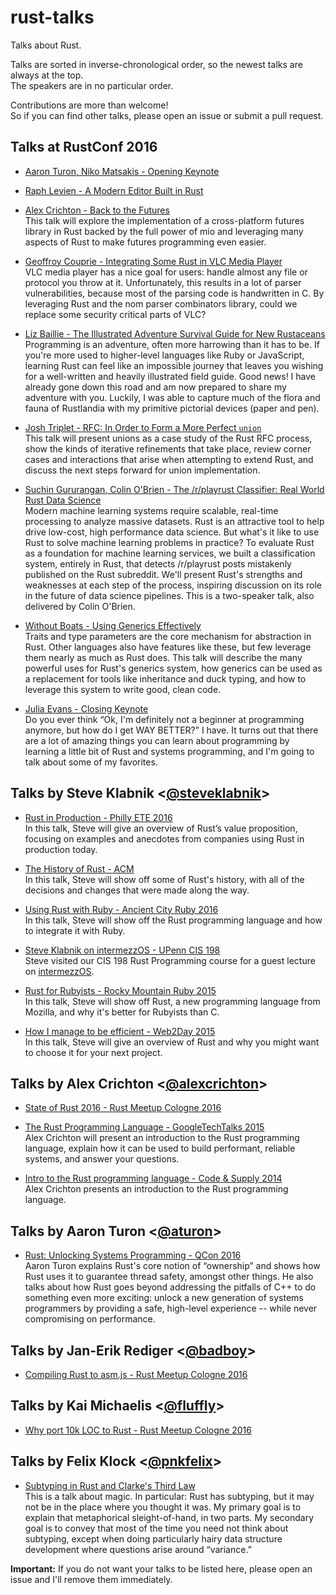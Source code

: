 # rust-talks
Talks about Rust.

Talks are sorted in inverse-chronological order, so the newest talks are always at the top.   
The speakers are in no particular order.

Contributions are more than welcome!    
So if you can find other talks, please open an issue or submit a pull request.

## Talks at RustConf 2016
- [Aaron Turon, Niko Matsakis - Opening Keynote][rustconf16_7]

- [Raph Levien - A Modern Editor Built in Rust][rustconf16_8]

- [Alex Crichton - Back to the Futures][rustconf16_0]   
This talk will explore the implementation of a cross-platform futures library in Rust backed by the full power of mio and leveraging many aspects of Rust to make futures programming even easier.

- [Geoffroy Couprie - Integrating Some Rust in VLC Media Player][rustconf16_1]   
VLC media player has a nice goal for users: handle almost any file or protocol you throw at it. Unfortunately, this results in a lot of parser vulnerabilities, because most of the parsing code is handwritten in C. By leveraging Rust and the nom parser combinators library, could we replace some security critical parts of VLC?

- [Liz Baillie - The Illustrated Adventure Survival Guide for New Rustaceans][rustconf16_2]   
Programming is an adventure, often more harrowing than it has to be. If you're more used to higher-level languages like Ruby or JavaScript, learning Rust can feel like an impossible journey that leaves you wishing for a well-written and heavily illustrated field guide. Good news! I have already gone down this road and am now prepared to share my adventure with you. Luckily, I was able to capture much of the flora and fauna of Rustlandia with my primitive pictorial devices (paper and pen).

- [Josh Triplet - RFC: In Order to Form a More Perfect `union`][rustconf16_4]   
This talk will present unions as a case study of the Rust RFC process, show the kinds of iterative refinements that take place, review corner cases and interactions that arise when attempting to extend Rust, and discuss the next steps forward for union implementation.

- [Suchin Gururangan, Colin O'Brien - The /r/playrust Classifier: Real World Rust Data Science][rustconf16_5]   
Modern machine learning systems require scalable, real-time processing to analyze massive datasets. Rust is an attractive tool to help drive low-cost, high performance data science. But what's it like to use Rust to solve machine learning problems in practice? To evaluate Rust as a foundation for machine learning services, we built a classification system, entirely in Rust, that detects /r/playrust posts mistakenly published on the Rust subreddit. We'll present Rust's strengths and weaknesses at each step of the process, inspiring discussion on its role in the future of data science pipelines. This is a two-speaker talk, also delivered by Colin O'Brien.

- [Without Boats - Using Generics Effectively][rustconf16_6]   
Traits and type parameters are the core mechanism for abstraction in Rust. Other languages also have features like these, but few leverage them nearly as much as Rust does. This talk will describe the many powerful uses for Rust's generics system, how generics can be used as a replacement for tools like inheritance and duck typing, and how to leverage this system to write good, clean code.

- [Julia Evans - Closing Keynote][rustconf16_3]   
Do you ever think “Ok, I'm definitely not a beginner at programming anymore, but how do I get WAY BETTER?” I have. It turns out that there are a lot of amazing things you can learn about programming by learning a little bit of Rust and systems programming, and I'm going to talk about some of my favorites.

## Talks by Steve Klabnik <[@steveklabnik][steve_klabnik]>
- [Rust in Production - Philly ETE 2016][aug_16_2016]   
In this talk, Steve will give an overview of Rust’s value proposition, focusing on examples and anecdotes from companies using Rust in production today.

- [The History of Rust - ACM][jun_21_2016]   
In this talk, Steve will show off some of Rust's history, with all of the decisions and changes that were made along the way.

- [Using Rust with Ruby - Ancient City Ruby 2016][apr_22_2016]   
In this talk, Steve will show off the Rust programming language and how to integrate it with Ruby.

- [Steve Klabnik on intermezzOS - UPenn CIS 198][apr_13_2016]   
Steve visited our CIS 198 Rust Programming course for a guest lecture on [intermezzOS][other_intermezzos].

- [Rust for Rubyists - Rocky Mountain Ruby 2015][oct_05_2015]   
In this talk, Steve will show off Rust, a new programming language from Mozilla, and why it's better for Rubyists than C.

- [How I manage to be efficient - Web2Day 2015][jun_10_2015]   
In this talk, Steve will give an overview of Rust and why you might want to choose it for your next project.

## Talks by Alex Crichton <[@alexcrichton][alex_crichton]>
- [State of Rust 2016 - Rust Meetup Cologne 2016][jun_06_2016_0]

- [The Rust Programming Language - GoogleTechTalks 2015][jun_06_2015]   
Alex Crichton will present an introduction to the Rust programming language, explain how it can be used to build performant, reliable systems, and answer your questions.

- [Intro to the Rust programming language - Code & Supply 2014][dec_11_2014]   
Alex Crichton presents an introduction to the Rust programming language.

## Talks by Aaron Turon <[@aturon][aaron_turon]>
- [Rust: Unlocking Systems Programming - QCon 2016][feb_07_2016]   
Aaron Turon explains Rust's core notion of “ownership” and shows how Rust uses it to guarantee thread safety, amongst other things. He also talks about how Rust goes beyond addressing the pitfalls of C++ to do something even more exciting: unlock a new generation of systems programmers by providing a safe, high-level experience -- while never compromising on performance.

## Talks by Jan-Erik Rediger <[@badboy][jan_erik_rediger]>
- [Compiling Rust to asm.js - Rust Meetup Cologne 2016][sep_05_2016]

## Talks by Kai Michaelis <[@fluffly][kai_michaelis]>
- [Why port 10k LOC to Rust - Rust Meetup Cologne 2016][jun_06_2016_1]

## Talks by Felix Klock <[@pnkfelix][felix_klock]>
- [Subtyping in Rust and Clarke's Third Law][nov_11_2016]   
This is a talk about magic. In particular: Rust has subtyping, but it may not be in the place where you thought it was. My primary goal is to explain that metaphorical sleight-of-hand, in two parts. My secondary goal is to convey that most of the time you need not think about subtyping, except when doing particularly hairy data structure development where questions arise around “variance.”


[steve_klabnik]: https://github.com/steveklabnik
[alex_crichton]: https://github.com/alexcrichton
[aaron_turon]: https://github.com/aturon
[jan_erik_rediger]: https://github.com/badboy
[kai_michaelis]: https://github.com/flanfly
[felix_klock]: https://github.com/pnkfelix

[rustconf16_0]: https://youtu.be/bcrzfivXpc4
[rustconf16_1]: https://youtu.be/YTy_JOxGOd4
[rustconf16_2]: https://youtu.be/Ce6ppwgF4SA
[rustconf16_3]: https://youtu.be/ftQfpAeyxPo
[rustconf16_4]: https://youtu.be/U8Gl3RTXf88
[rustconf16_5]: https://youtu.be/lY10kTcM8ek
[rustconf16_6]: https://youtu.be/erJdCIti_O8
[rustconf16_7]: https://youtu.be/pTQxHIzGqFI
[rustconf16_8]: https://youtu.be/SKtQgFBRUvQ

[nov_11_2016]: https://www.youtube.com/watch?v=fI4RG_uq-WU
[sep_05_2016]: https://www.youtube.com/watch?v=bvJCMhJ3RnQ
[aug_16_2016]: https://www.youtube.com/watch?v=0emIUsU1_0E
[jun_21_2016]: https://www.youtube.com/watch?v=79PSagCD_AY
[jun_06_2016_0]: https://www.youtube.com/watch?v=mRGb4hoGuPs
[jun_06_2016_1]: https://www.youtube.com/watch?v=xJZn87oqjrY
[apr_22_2016]: https://www.youtube.com/watch?v=Ms3EifxZopg
[apr_13_2016]: https://www.youtube.com/watch?v=iTSx-8qK4Hw
[feb_07_2016]: https://www.infoq.com/presentations/rust-thread-safety
[oct_05_2015]: https://www.youtube.com/watch?v=NaIXIKVxg3M
[jun_10_2015]: https://www.youtube.com/watch?v=CSYilkhDHzw
[jun_06_2015]: https://www.youtube.com/watch?v=d1uraoHM8Gg
[dec_11_2014]: https://www.youtube.com/watch?v=agzf6ftEsLU

[other_intermezzos]: https://intermezzos.github.io/

**Important:** If you do not want your talks to be listed here, please open an issue and I'll remove them immediately.   
